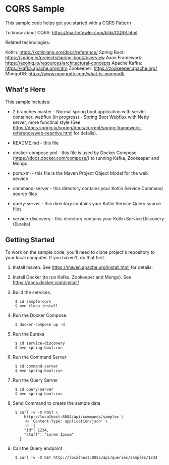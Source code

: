 CQRS Sample
==================================================

This sample code helps get you started with a CQRS Pattern

To know about CQRS: https://martinfowler.com/bliki/CQRS.html

Related technologies: 

Kotlin: https://kotlinlang.org/docs/reference/
Spring Boot: https://spring.io/projects/spring-boot#overview
Axon Framework: https://axoniq.io/resources/architectural-concepts
Apache Kafka: https://kafka.apache.org/intro 
Zookeeper: https://zookeeper.apache.org/ 
MongoDB: https://www.mongodb.com/what-is-mongodb

What's Here
-----------

This sample includes:

* 2 branches
     master - Normal spring boot application with servlet container.
     webflux (In progress) - Spring Boot Webflux with Netty server, more functinal style (See https://docs.spring.io/spring/docs/current/spring-framework-reference/web-reactive.html for details).

* README.md - this file
* docker-compose.yml - this file is used by Docker Compose (https://docs.docker.com/compose/) to running Kafka, Zookeeper and Mongo
* pom.xml - this file is the Maven Project Object Model for the web service
* command-server - this directory contains your Kotlin Service Command source files
* query-server - this directory contains your Kotlin Service Query source files
* service-discovery - this directory contains your Kotlin Service Discovery (Eureka)


Getting Started
---------------

To work on the sample code, you'll need to clone project's repository to your
local computer. If you haven't, do that first.

1. Install maven.  See https://maven.apache.org/install.html for details.

2. Install Docker (to run Kafka, Zookeeper and Mongo). See https://docs.docker.com/install/

3. Build the services.

        $ cd sample-cqrs
        $ mvn clean install

4. Run the Docker Compose.

        $ docker-compose up -d

5. Run the Eureka
        
        $ cd service-discovery 
        $ mvn spring-boot:run 
        
6. Run the Command Server
        
        $ cd command-server
        $ mvn spring-boot:run 

7. Run the Query Server
        
        $ cd query-server
        $ mvn spring-boot:run 

8. Send Command to create the sample data

        $ curl -v -X POST \
            http://localhost:8084/api/commands/samples \
            -H 'Content-Type: application/json' \
            -d '{
            "id": 1234,
            "stuff": "Lorem Ipsum"
          }'

9. Call the Query endpoint
        
        $ curl -v -X GET http://localhost:8085/api/queries/samples/1234  

